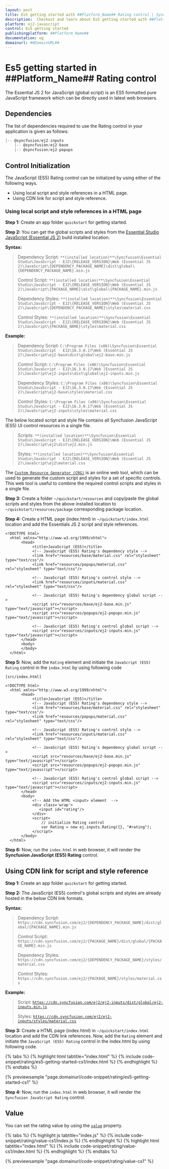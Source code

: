 ```yaml
---
layout: post
title: Es5 getting started with ##Platform_Name## Rating control | Syncfusion
description:  Checkout and learn about Es5 getting started with ##Platform_Name## Rating control of Syncfusion Essential JS 2 and more details.
platform: ej2-javascript
control: Es5 getting started 
publishingplatform: ##Platform_Name##
documentation: ug
domainurl: ##DomainURL##
---
```


# Es5 getting started in ##Platform_Name## Rating control

The Essential JS 2 for JavaScript (global script) is an ES5 formatted pure JavaScript framework which can be directly used in latest web browsers.

## Dependencies

The list of dependencies required to use the Rating control in your application is given as follows:

```js
|-- @syncfusion/ej2-inputs
    |-- @syncfusion/ej2-base
    |-- @syncfusion/ej2-popups
```

## Control Initialization

The JavaScript (ES5) Rating control can be initialized by using either of the following ways.

* Using local script and style references in a HTML page.
* Using CDN link for script and style reference.

### Using local script and style references in a HTML page

**Step 1:** Create an app folder `quickstart` for getting started.

**Step 2:** You can get the global scripts and styles from the [Essential Studio JavaScript (Essential JS 2)](https://www.syncfusion.com/downloads/essential-js2) build installed location.

**Syntax:**
> Dependency Script: `**(installed location)**\Syncfusion\Essential Studio\JavaScript - EJ2\{RELEASE_VERSION}\Web (Essential JS 2)\JavaScript\{DEPENDENCY_PACKAGE_NAME}\dist\global\{DEPENDENCY_PACKAGE_NAME}.min.js`
>
> Control Script: `**(installed location)**\Syncfusion\Essential Studio\JavaScript - EJ2\{RELEASE_VERSION}\Web (Essential JS 2)\JavaScript\{PACKAGE_NAME}\dist\global\{PACKAGE_NAME}.min.js`
>
> Dependency Styles: `**(installed location)**\Syncfusion\Essential Studio\JavaScript - EJ2\{RELEASE_VERSION}\Web (Essential JS 2)\JavaScript\{DEPENDENCY_PACKAGE_NAME}\styles\material.css`
>
> Control Styles: `**(installed location)**\Syncfusion\Essential Studio\JavaScript - EJ2\{RELEASE_VERSION}\Web (Essential JS 2)\JavaScript\{PACKAGE_NAME}\styles\material.css`

**Example:**

> Dependency Script: `C:\Program Files (x86)\Syncfusion\Essential Studio\JavaScript - EJ2\16.3.0.17\Web (Essential JS 2)\JavaScript\ej2-base\dist\global\ej2-base.min.js`
>
> Control Script: `C:\Program Files (x86)\Syncfusion\Essential Studio\JavaScript - EJ2\16.3.0.17\Web (Essential JS 2)\JavaScript\ej2-inputs\dist\global\ej2-inputs.min.js`
>
> Dependency Styles: `C:\Program Files (x86)\Syncfusion\Essential Studio\JavaScript - EJ2\16.3.0.17\Web (Essential JS 2)\JavaScript\ej2-base\styles\material.css`
>
> Control Styles: `C:\Program Files (x86)\Syncfusion\Essential Studio\JavaScript - EJ2\16.3.0.17\Web (Essential JS 2)\JavaScript\ej2-inputs\styles\material.css`

The below located script and style file contains all Syncfusion JavaScript (ES5) UI control resources in a single file.

> Scripts: `**(installed location)**\Syncfusion\Essential Studio\JavaScript - EJ2\{RELEASE_VERSION}\Web (Essential JS 2)\JavaScript\ej2\dist\ej2.min.js`
>
> Styles: `**(installed location)**\Syncfusion\Essential Studio\JavaScript - EJ2\{RELEASE_VERSION}\Web (Essential JS 2)\JavaScript\ej2\material.css`

The [`Custom Resource Generator (CRG)`](https://crg.syncfusion.com/) is an online web tool, which can be used to generate the custom script and styles for a set of specific controls. This web tool is useful to combine the required control scripts and styles in a single file.

**Step 3:** Create a folder `~/quickstart/resources` and copy/paste the global scripts and styles from the above installed location to `~/quickstart/resources/package` corresponding package location.

**Step 4:** Create a HTML page (index.html) in `~/quickstart/index.html` location and add the Essentials JS 2 script and style references.

```
<!DOCTYPE html>
  <html xmlns="http://www.w3.org/1999/xhtml">
       <head>
            <title>JavaScript (ES5)</title>
            <!-- JavaScript (ES5) Rating's dependency style -->
            <link href="resources/base/material.css" rel="stylesheet" type="text/css"/>
            <link href="resources/popups/material.css" rel="stylesheet" type="text/css"/>

            <!-- JavaScript (ES5) Rating's control style -->
            <link href="resources/inputs/material.css" rel="stylesheet" type="text/css"/>

            <!-- JavaScript (ES5) Rating's dependency global script -->
            <script src="resources/base/ej2-base.min.js" type="text/javascript"></script>
            <script src="resources/popups/ej2-popups.min.js" type="text/javascript"></script>

            <!-- JavaScript (ES5) Rating's control global script -->
            <script src="resources/inputs/ej2-inputs.min.js" type="text/javascript"></script>
       </head>
       <body>
       </body>
  </html>
```

**Step 5:** Now, add the `Rating` element and initiate the `JavaScript (ES5) Rating` control in the `index.html` by using following code

`[src/index.html]`

```
<!DOCTYPE html>
  <html xmlns="http://www.w3.org/1999/xhtml">
       <head>
            <title>JavaScript (ES5)</title>
            <!-- JavaScript (ES5) Rating's dependency style -->
            <link href="resources/base/material.css" rel="stylesheet" type="text/css"/>
            <link href="resources/popups/material.css" rel="stylesheet" type="text/css"/>

            <!-- JavaScript (ES5) Rating's control style -->
            <link href="resources/inputs/material.css" rel="stylesheet" type="text/css"/>

            <!-- JavaScript (ES5) Rating's dependency global script -->
            <script src="resources/base/ej2-base.min.js" type="text/javascript"></script>
            <script src="resources/popups/ej2-popups.min.js" type="text/javascript"></script>

            <!-- JavaScript (ES5) Rating's control global script -->
            <script src="resources/inputs/ej2-inputs.min.js" type="text/javascript"></script>
       </head>
       <body>
            <!-- Add the HTML <input> element  -->
            <div class='wrap'>
               <input id="rating"/>
            </div>
            <script>
                // initialize Rating control
                var Rating = new ej.inputs.Rating({}, "#rating");
            </script>
       </body>
  </html>
```

**Step 6:** Now, run the `index.html` in web browser, it will render the **Syncfusion JavaScript (ES5) Rating** control.

## Using CDN link for script and style reference

**Step 1:** Create an app folder `quickstart` for getting started.

**Step 2:** The JavaScript (ES5) control's global scripts and styles are already hosted in the below CDN link formats.

**Syntax:**
> Dependency Script: `https://cdn.syncfusion.com/ej2/{DEPENDENCY_PACKAGE_NAME}/dist/global/{PACKAGE_NAME}.min.js`
>
> Control Script: `https://cdn.syncfusion.com/ej2/{PACKAGE_NAME}/dist/global/{PACKAGE_NAME}.min.js`
>
> Dependency Styles: `https://cdn.syncfusion.com/ej2/{DEPENDENCY_PACKAGE_NAME}/styles/material.css`
>
> Control Styles: `https://cdn.syncfusion.com/ej2/{PACKAGE_NAME}/styles/material.css`

**Example:**
> Script: [`https://cdn.syncfusion.com/ej2/ej2-inputs/dist/global/ej2-inputs.min.js`](https://cdn.syncfusion.com/ej2/ej2-inputs/dist/global/ej2-inputs.min.js)
>
> Styles: [`https://cdn.syncfusion.com/ej2/ej2-inputs/styles/material.css`](http://cdn.syncfusion.com/ej2/ej2-inputs/styles/material.css)

**Step 3:** Create a HTML page (index.html) in `~/quickstart/index.html` location and add the CDN link references. Now, add the `Rating` element and initiate the `JavaScript (ES5) Rating` control in the index.html by using following code.

{% tabs %}
{% highlight html tabtitle="index.html" %}
{% include code-snippet/rating/es5-getting-started-cs1/index.html %}
{% endhighlight %}
{% endtabs %}
        
{% previewsample "page.domainurl/code-snippet/rating/es5-getting-started-cs1" %}

**Step 4:** Now, run the `index.html` in web browser, it will render the `Syncfusion JavaScript Rating` control.

## Value

You can set the rating value by using the [`value`](../api/rating#value) property.

{% tabs %}
{% highlight js tabtitle="index.js" %}
{% include code-snippet/rating/value-cs1/index.js %}
{% endhighlight %}
{% highlight html tabtitle="index.html" %}
{% include code-snippet/rating/value-cs1/index.html %}
{% endhighlight %}
{% endtabs %}
        
{% previewsample "page.domainurl/code-snippet/rating/value-cs1" %}
